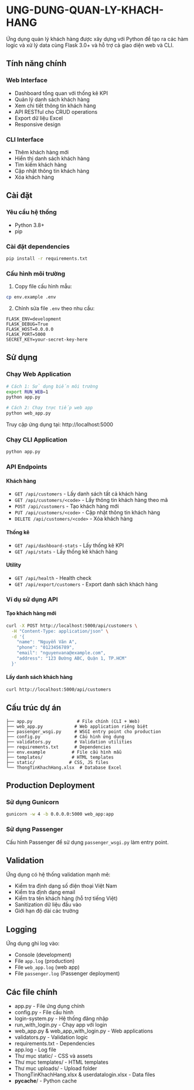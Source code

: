# UNG-DUNG-QUAN-LY-KHACH-HANG
Ứng dụng quản lý khách hàng được xây dựng với Python để tạo ra các hàm logic và xử lý data cùng Flask 3.0+ và hỗ trợ cả giao diện web và CLI.

## Tính năng chính

### Web Interface
- Dashboard tổng quan với thống kê KPI
- Quản lý danh sách khách hàng
- Xem chi tiết thông tin khách hàng
- API RESTful cho CRUD operations
- Export dữ liệu Excel
- Responsive design

### CLI Interface
- Thêm khách hàng mới
- Hiển thị danh sách khách hàng
- Tìm kiếm khách hàng
- Cập nhật thông tin khách hàng
- Xóa khách hàng

## Cài đặt

### Yêu cầu hệ thống
- Python 3.8+
- pip

### Cài đặt dependencies
```bash
pip install -r requirements.txt
```

### Cấu hình môi trường
1. Copy file cấu hình mẫu:
```bash
cp env.example .env
```

2. Chỉnh sửa file `.env` theo nhu cầu:
```env
FLASK_ENV=development
FLASK_DEBUG=True
FLASK_HOST=0.0.0.0
FLASK_PORT=5000
SECRET_KEY=your-secret-key-here
```

## Sử dụng

### Chạy Web Application
```bash
# Cách 1: Sử dụng biến môi trường
export RUN_WEB=1
python app.py

# Cách 2: Chạy trực tiếp web app
python web_app.py
```

Truy cập ứng dụng tại: http://localhost:5000

### Chạy CLI Application
```bash
python app.py
```

### API Endpoints

#### Khách hàng
- `GET /api/customers` - Lấy danh sách tất cả khách hàng
- `GET /api/customers/<code>` - Lấy thông tin khách hàng theo mã
- `POST /api/customers` - Tạo khách hàng mới
- `PUT /api/customers/<code>` - Cập nhật thông tin khách hàng
- `DELETE /api/customers/<code>` - Xóa khách hàng

#### Thống kê
- `GET /api/dashboard-stats` - Lấy thống kê KPI
- `GET /api/stats` - Lấy thống kê khách hàng

#### Utility
- `GET /api/health` - Health check
- `GET /api/export/customers` - Export danh sách khách hàng

### Ví dụ sử dụng API

#### Tạo khách hàng mới
```bash
curl -X POST http://localhost:5000/api/customers \
  -H "Content-Type: application/json" \
  -d '{
    "name": "Nguyễn Văn A",
    "phone": "0123456789",
    "email": "nguyenvana@example.com",
    "address": "123 Đường ABC, Quận 1, TP.HCM"
  }'
```

#### Lấy danh sách khách hàng
```bash
curl http://localhost:5000/api/customers
```

## Cấu trúc dự án

```
├── app.py                 # File chính (CLI + Web)
├── web_app.py            # Web application riêng biệt
├── passenger_wsgi.py     # WSGI entry point cho production
├── config.py             # Cấu hình ứng dụng
├── validators.py         # Validation utilities
├── requirements.txt      # Dependencies
├── env.example          # File cấu hình mẫu
├── templates/           # HTML templates
├── static/             # CSS, JS files
└── ThongTinKhachHang.xlsx  # Database Excel
```

## Production Deployment

### Sử dụng Gunicorn
```bash
gunicorn -w 4 -b 0.0.0.0:5000 web_app:app
```

### Sử dụng Passenger
Cấu hình Passenger để sử dụng `passenger_wsgi.py` làm entry point.

## Validation

Ứng dụng có hệ thống validation mạnh mẽ:
- Kiểm tra định dạng số điện thoại Việt Nam
- Kiểm tra định dạng email
- Kiểm tra tên khách hàng (hỗ trợ tiếng Việt)
- Sanitization dữ liệu đầu vào
- Giới hạn độ dài các trường

## Logging

Ứng dụng ghi log vào:
- Console (development)
- File `app.log` (production)
- File `web_app.log` (web app)
- File `passenger.log` (Passenger deployment)

## Các file chính

- app.py - File ứng dụng chính
- config.py - File cấu hình
- login-system.py - Hệ thống đăng nhập
- run_with_login.py - Chạy app với login
- web_app.py & web_app_with_login.py - Web applications
- validators.py - Validation logic
- requirements.txt - Dependencies
- app.log - Log file
- Thư mục static/ - CSS và assets
- Thư mục templates/ - HTML templates
- Thư mục uploads/ - Upload folder
- ThongTinKhachHang.xlsx & userdatalogin.xlsx - Data files
- __pycache__/ - Python cache

